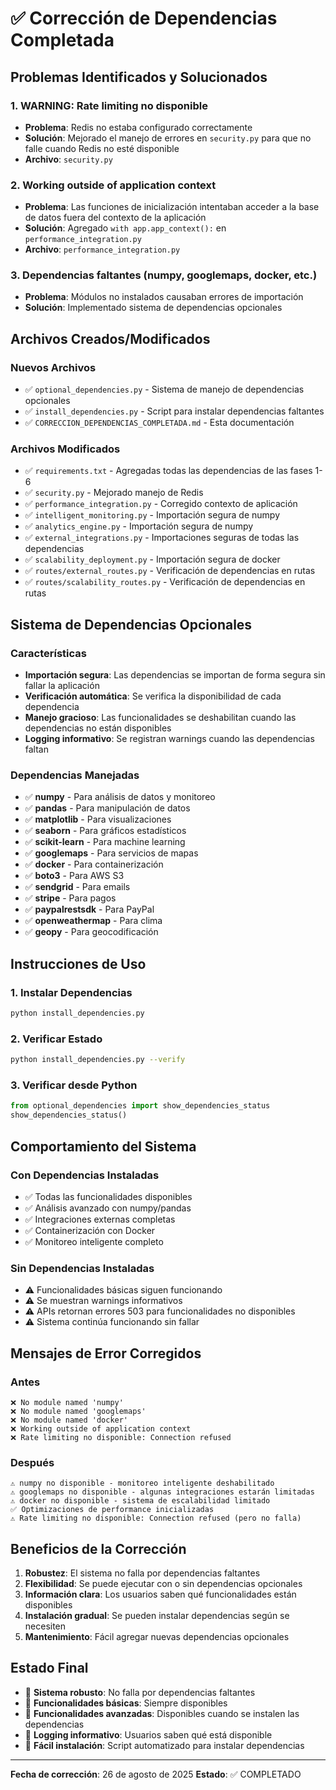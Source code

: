 # ✅ Corrección de Dependencias Completada

## Problemas Identificados y Solucionados

### 1. **WARNING: Rate limiting no disponible**
- **Problema**: Redis no estaba configurado correctamente
- **Solución**: Mejorado el manejo de errores en `security.py` para que no falle cuando Redis no esté disponible
- **Archivo**: `security.py`

### 2. **Working outside of application context**
- **Problema**: Las funciones de inicialización intentaban acceder a la base de datos fuera del contexto de la aplicación
- **Solución**: Agregado `with app.app_context():` en `performance_integration.py`
- **Archivo**: `performance_integration.py`

### 3. **Dependencias faltantes (numpy, googlemaps, docker, etc.)**
- **Problema**: Módulos no instalados causaban errores de importación
- **Solución**: Implementado sistema de dependencias opcionales

## Archivos Creados/Modificados

### Nuevos Archivos
- ✅ `optional_dependencies.py` - Sistema de manejo de dependencias opcionales
- ✅ `install_dependencies.py` - Script para instalar dependencias faltantes
- ✅ `CORRECCION_DEPENDENCIAS_COMPLETADA.md` - Esta documentación

### Archivos Modificados
- ✅ `requirements.txt` - Agregadas todas las dependencias de las fases 1-6
- ✅ `security.py` - Mejorado manejo de Redis
- ✅ `performance_integration.py` - Corregido contexto de aplicación
- ✅ `intelligent_monitoring.py` - Importación segura de numpy
- ✅ `analytics_engine.py` - Importación segura de numpy
- ✅ `external_integrations.py` - Importaciones seguras de todas las dependencias
- ✅ `scalability_deployment.py` - Importación segura de docker
- ✅ `routes/external_routes.py` - Verificación de dependencias en rutas
- ✅ `routes/scalability_routes.py` - Verificación de dependencias en rutas

## Sistema de Dependencias Opcionales

### Características
- **Importación segura**: Las dependencias se importan de forma segura sin fallar la aplicación
- **Verificación automática**: Se verifica la disponibilidad de cada dependencia
- **Manejo gracioso**: Las funcionalidades se deshabilitan cuando las dependencias no están disponibles
- **Logging informativo**: Se registran warnings cuando las dependencias faltan

### Dependencias Manejadas
- ✅ **numpy** - Para análisis de datos y monitoreo
- ✅ **pandas** - Para manipulación de datos
- ✅ **matplotlib** - Para visualizaciones
- ✅ **seaborn** - Para gráficos estadísticos
- ✅ **scikit-learn** - Para machine learning
- ✅ **googlemaps** - Para servicios de mapas
- ✅ **docker** - Para containerización
- ✅ **boto3** - Para AWS S3
- ✅ **sendgrid** - Para emails
- ✅ **stripe** - Para pagos
- ✅ **paypalrestsdk** - Para PayPal
- ✅ **openweathermap** - Para clima
- ✅ **geopy** - Para geocodificación

## Instrucciones de Uso

### 1. Instalar Dependencias
```bash
python install_dependencies.py
```

### 2. Verificar Estado
```bash
python install_dependencies.py --verify
```

### 3. Verificar desde Python
```python
from optional_dependencies import show_dependencies_status
show_dependencies_status()
```

## Comportamiento del Sistema

### Con Dependencias Instaladas
- ✅ Todas las funcionalidades disponibles
- ✅ Análisis avanzado con numpy/pandas
- ✅ Integraciones externas completas
- ✅ Containerización con Docker
- ✅ Monitoreo inteligente completo

### Sin Dependencias Instaladas
- ⚠️ Funcionalidades básicas siguen funcionando
- ⚠️ Se muestran warnings informativos
- ⚠️ APIs retornan errores 503 para funcionalidades no disponibles
- ⚠️ Sistema continúa funcionando sin fallar

## Mensajes de Error Corregidos

### Antes
```
❌ No module named 'numpy'
❌ No module named 'googlemaps'
❌ No module named 'docker'
❌ Working outside of application context
❌ Rate limiting no disponible: Connection refused
```

### Después
```
⚠️ numpy no disponible - monitoreo inteligente deshabilitado
⚠️ googlemaps no disponible - algunas integraciones estarán limitadas
⚠️ docker no disponible - sistema de escalabilidad limitado
✅ Optimizaciones de performance inicializadas
⚠️ Rate limiting no disponible: Connection refused (pero no falla)
```

## Beneficios de la Corrección

1. **Robustez**: El sistema no falla por dependencias faltantes
2. **Flexibilidad**: Se puede ejecutar con o sin dependencias opcionales
3. **Información clara**: Los usuarios saben qué funcionalidades están disponibles
4. **Instalación gradual**: Se pueden instalar dependencias según se necesiten
5. **Mantenimiento**: Fácil agregar nuevas dependencias opcionales

## Estado Final
- 🎯 **Sistema robusto**: No falla por dependencias faltantes
- 🎯 **Funcionalidades básicas**: Siempre disponibles
- 🎯 **Funcionalidades avanzadas**: Disponibles cuando se instalen las dependencias
- 🎯 **Logging informativo**: Usuarios saben qué está disponible
- 🎯 **Fácil instalación**: Script automatizado para instalar dependencias

---
**Fecha de corrección**: 26 de agosto de 2025
**Estado**: ✅ COMPLETADO

